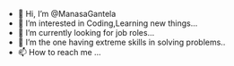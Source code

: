 - 👋 Hi, I’m @ManasaGantela
- 👀 I’m interested in Coding,Learning new things...
- 🌱 I’m currently looking for job roles...
- 💞️ I’m the one having extreme skills in solving problems..
- 📫 How to reach me ...

<!---
ManasaGantela/ManasaGantela is a ✨ special ✨ repository because its `README.md` (this file) appears on your GitHub profile.
You can click the Preview link to take a look at your changes.
--->
